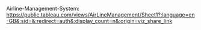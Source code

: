  Airline-Management-System:
https://public.tableau.com/views/AirLineManagement/Sheet1?:language=en-GB&:sid=&:redirect=auth&:display_count=n&:origin=viz_share_link
